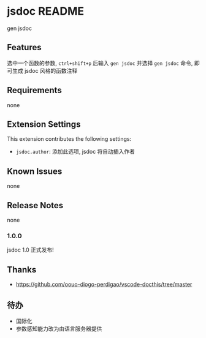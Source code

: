 # jsdoc README

gen jsdoc

## Features

选中一个函数的参数, `ctrl+shift+p` 后输入 `gen jsdoc` 并选择 `gen jsdoc` 命令, 即可生成 jsdoc 风格的函数注释

## Requirements

none

## Extension Settings

This extension contributes the following settings:

- `jsdoc.author`: 添加此选项, jsdoc 将自动插入作者

## Known Issues

none

## Release Notes

none

### 1.0.0

jsdoc 1.0 正式发布!

## Thanks

- <https://github.com/oouo-diogo-perdigao/vscode-docthis/tree/master>

## 待办

- 国际化
- 参数感知能力改为由语言服务器提供
